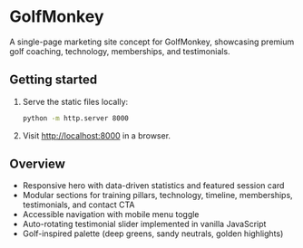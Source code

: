 # GolfMonkey

A single-page marketing site concept for GolfMonkey, showcasing premium golf coaching, technology, memberships, and testimonials.

## Getting started

1. Serve the static files locally:

   ```bash
   python -m http.server 8000
   ```

2. Visit [http://localhost:8000](http://localhost:8000) in a browser.

## Overview

- Responsive hero with data-driven statistics and featured session card
- Modular sections for training pillars, technology, timeline, memberships, testimonials, and contact CTA
- Accessible navigation with mobile menu toggle
- Auto-rotating testimonial slider implemented in vanilla JavaScript
- Golf-inspired palette (deep greens, sandy neutrals, golden highlights)
